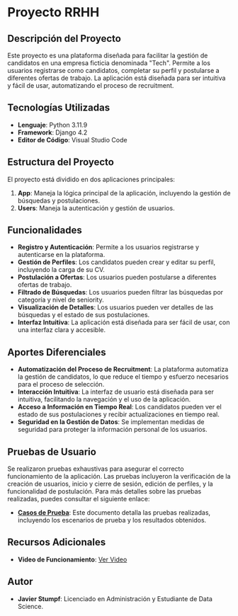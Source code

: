 # Proyecto RRHH

## Descripción del Proyecto

Este proyecto es una plataforma diseñada para facilitar la gestión de candidatos en una empresa ficticia denominada "Tech". Permite a los usuarios registrarse como candidatos, completar su perfil y postularse a diferentes ofertas de trabajo. La aplicación está diseñada para ser intuitiva y fácil de usar, automatizando el proceso de recruitment.

## Tecnologías Utilizadas

- **Lenguaje**: Python 3.11.9
- **Framework**: Django 4.2
- **Editor de Código**: Visual Studio Code

## Estructura del Proyecto

El proyecto está dividido en dos aplicaciones principales:

1. **App**: Maneja la lógica principal de la aplicación, incluyendo la gestión de búsquedas y postulaciones.
2. **Users**: Maneja la autenticación y gestión de usuarios.

## Funcionalidades

- **Registro y Autenticación**: Permite a los usuarios registrarse y autenticarse en la plataforma.
- **Gestión de Perfiles**: Los candidatos pueden crear y editar su perfil, incluyendo la carga de su CV.
- **Postulación a Ofertas**: Los usuarios pueden postularse a diferentes ofertas de trabajo.
- **Filtrado de Búsquedas**: Los usuarios pueden filtrar las búsquedas por categoría y nivel de seniority.
- **Visualización de Detalles**: Los usuarios pueden ver detalles de las búsquedas y el estado de sus postulaciones.
- **Interfaz Intuitiva**: La aplicación está diseñada para ser fácil de usar, con una interfaz clara y accesible.

## Aportes Diferenciales

- **Automatización del Proceso de Recruitment**: La plataforma automatiza la gestión de candidatos, lo que reduce el tiempo y esfuerzo necesarios para el proceso de selección.
- **Interacción Intuitiva**: La interfaz de usuario está diseñada para ser intuitiva, facilitando la navegación y el uso de la aplicación.
- **Acceso a Información en Tiempo Real**: Los candidatos pueden ver el estado de sus postulaciones y recibir actualizaciones en tiempo real.
- **Seguridad en la Gestión de Datos**: Se implementan medidas de seguridad para proteger la información personal de los usuarios.

## Pruebas de Usuario

Se realizaron pruebas exhaustivas para asegurar el correcto funcionamiento de la aplicación. Las pruebas incluyeron la verificación de la creación de usuarios, inicio y cierre de sesión, edición de perfiles, y la funcionalidad de postulación. Para más detalles sobre las pruebas realizadas, puedes consultar el siguiente enlace:

- **[Casos de Prueba](https://docs.google.com/spreadsheets/d/1-mBEUUuUOjCThgCRWAsWkrKlj4_f8MKT/edit?usp=sharing&ouid=108768642002545035625&rtpof=true&sd=true)**: Este documento detalla las pruebas realizadas, incluyendo los escenarios de prueba y los resultados obtenidos.

## Recursos Adicionales

- **Video de Funcionamiento**: [Ver Video](https://www.canva.com/design/DAGbqY5k-u4/DrwWhF_SL2wr9wp3UDN_nw/watch?utm_content=DAGbqY5k-u4&utm_campaign=designshare&utm_medium=link2&utm_source=uniquelinks&utlId=hd5df9cd6d7)

## Autor

- **Javier Stumpf**: Licenciado en Administración y Estudiante de Data Science.